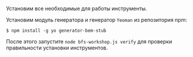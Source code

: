Установим все необходимые для работы инструменты.

Установим модуль генератора и генератор `Yeoman` из репозитория npm:

```
$ npm install -g yo generator-bem-stub
```

После этого запустите `node bfs-workshop.js verify` для проверки правильности установки инструментов.

